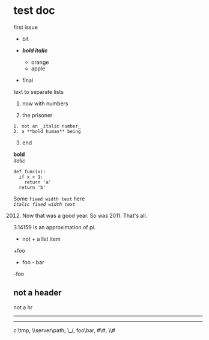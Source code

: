 #  test doc

first issue

  * bit

  * _**bold italic**_

    * orange
    * apple
  * final

text to separate lists

  1. now with numbers

  2. the prisoner

    1. not an _italic number_
    2. a **bold human** being
  3. end

**bold**  
_italic_  

    
    
    def func(x):
      if x < 1:
        return 'a'
      return 'b'
          

Some `fixed width text` here  
_`italic fixed width text`_

2012. Now that was a good year. So was 2011. That's all.

3.14159 is an approximation of pi.

+ not + a list item

+foo

- foo - bar

-foo

not a header  
--

not a hr  
  
---  
- - -

c:\tmp, \\\server\path, \\\_/, foo\bar, #\\#, \\\\#

